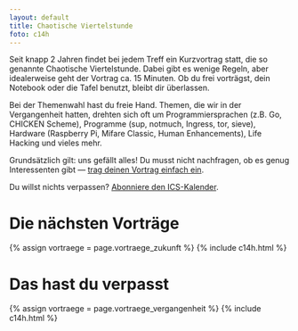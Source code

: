 ```yaml
---
layout: default
title: Chaotische Viertelstunde
foto: c14h
---
```


Seit knapp 2 Jahren findet bei jedem Treff ein Kurzvortrag statt, die so
genannte Chaotische Viertelstunde. Dabei gibt es wenige Regeln, aber
idealerweise geht der Vortrag ca. 15 Minuten. Ob du frei vorträgst, dein
Notebook oder die Tafel benutzt, bleibt dir überlassen.

Bei der Themenwahl hast du freie Hand. Themen, die wir in der Vergangenheit
hatten, drehten sich oft um Programmiersprachen (z.B. Go, CHICKEN Scheme),
Programme (sup, notmuch, Ingress, tor, sieve), Hardware (Raspberry Pi, Mifare
Classic, Human Enhancements), Life Hacking und vieles mehr.

Grundsätzlich gilt: uns gefällt alles! Du musst nicht nachfragen, ob es genug
Interessenten gibt — [trag deinen Vortrag einfach ein](edit_c14.html).

Du willst nichts verpassen? [Abonniere den ICS-Kalender](c14h.ics).

# Die nächsten Vorträge

{% assign vortraege = page.vortraege_zukunft %}
{% include c14h.html %}

# Das hast du verpasst

{% assign vortraege = page.vortraege_vergangenheit %}
{% include c14h.html %}
